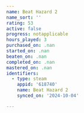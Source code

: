 ```yaml
---
name: Beat Hazard 2
name_sort: ''
rating: 53
active: false
progress: notapplicable
hours_played: 3
purchased_on: .nan
started_on: .nan
beaten_on: .nan
completed_on: .nan
mastered_on: .nan
identifiers:
  - type: steam
    appid: '618740'
    name: Beat Hazard 2
    synced_on: '2024-10-04'

---
```

